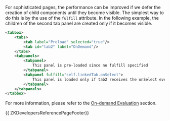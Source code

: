 For sophisticated pages, the performance can be improved if we defer the
creation of child components until they become visible. The simplest way
to do this is by the use of the `fulfill` attribute. In the following
example, the children of the second tab panel are created only if it
becomes visible.

```xml
<tabbox>
    <tabs>
        <tab label="Preload" selected="true"/>
        <tab id="tab2" label="OnDemand"/>
    </tabs>
    <tabpanels>
        <tabpanel>
            This panel is pre-loaded since no fulfill specified
        </tabpanel>
        <tabpanel fulfill="self.linkedTab.onSelect">
            This panel is loaded only if tab2 receives the onSelect event
        </tabpanel>
    </tabpanels>
</tabbox>
```

For more information, please refer to the [On-demand Evaluation]({{site.baseurl}}/zk_dev_ref/ui_composing/on_demand_evaluation)
section.

{{ ZKDevelopersReferencePageFooter}}
